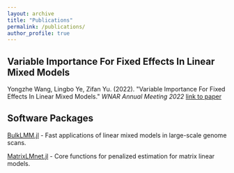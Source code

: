 ```yaml
---
layout: archive
title: "Publications"
permalink: /publications/
author_profile: true
---
```


<!--- {% if author.googlescholar %}
  You can also find my articles on <u><a href="{{author.googlescholar}}">my Google Scholar profile</a>.</u>
{% endif %}

{% include base_path %}

{% for post in site.publications reversed %}
  {% include archive-single.html %}
{% endfor %}
--->

## Variable Importance For Fixed Effects In Linear Mixed Models
Yongzhe Wang, Lingbo Ye, Zifan Yu. (2022). &quot;Variable Importance For Fixed Effects In Linear Mixed Models.&quot; <i>WNAR Annual Meeting 2022</i>
[link to paper](https://github.com/learningmalanya/learningmalanya.github.io/tree/master/files/pubs/VIM(Final).pdf)

## Software Packages
[BulkLMM.jl](https://github.com/senresearch/BulkLMM.jl) - Fast applications of linear mixed models in large-scale genome scans.

[MatrixLMnet.jl](https://github.com/senresearch/MatrixLMnet.jl) - Core functions for penalized estimation for matrix linear models.

